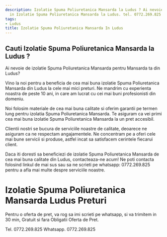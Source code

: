 ```yaml
---
description: Izolatie Spuma Poliuretanica Mansarda la Ludus ? Ai nevoie de un profesionist
  in Izolatie Spuma Poliuretanica Mansarda la Ludus. tel. 0772.269.825
tags:
- Ludus
title: Izolatie Spuma Poliuretanica Mansarda In Ludus
---
```



## Cauti Izolatie Spuma Poliuretanica Mansarda la Ludus ?

Ai nevoie de izolatie Spuma Poliuretanica Mansarda pentru Mansarda ta din Ludus?

Vino la noi pentru a beneficia de cea mai buna izolatie Spuma Poliuretanica Mansarda din Ludus la cele mai mici preturi. Ne mandrim cu experienta noastra de peste 10 ani, in care am lucrat cu cei mai buni profesionisti din domeniu.

Noi folosim materiale de cea mai buna calitate si oferim garantii pe termen lung pentru izolatia Spuma Poliuretanica Mansarda. Te asiguram ca vei primi cea mai buna izolatie Spuma Poliuretanica Mansarda la un pret accesibil.

Clientii nostri se bucura de serviciile noastre de calitate, deoarece ne asiguram ca ne respectam angajamentele. Ne concentram pe a oferi cele mai bune servicii si produse, astfel incat sa satisfacem cerintele fiecarui client.

Daca iti doresti sa beneficiezi de izolatie Spuma Poliuretanica Mansarda de cea mai buna calitate din Ludus, contacteaza-ne acum! Ne poti contacta folosind linkul de mai sus sau sa ne scrieti pe whatsapp: 0772.269.825 pentru a afla mai multe despre serviciile noastre.

# Izolatie Spuma Poliuretanica Mansarda Ludus Preturi
Pentru o oferta de pret, va rog sa imi scrieti pe whatsapp, si va trimitem in 30 min, Gratuit si fara Obligatii Oferta de Pret.

Tel. 0772.269.825
Whatsapp. 0772.269.825